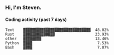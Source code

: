### Hi, I'm Steven.

#### Coding activity (past 7 days)
```
Text    ▓▓▓▓▓▓▓▓▓▓▓▓▓▓▓▓▓▓▓▓▓▓▓▓▓▓▓▓▓▓  48.02%
Rust    ▓▓▓▓▓▓▓▓▓▓▓▓▓▓                  23.93%
other   ▓▓▓▓▓▓▓▓                        13.46%
Python  ▓▓▓▓                             7.53%
Bash    ▓▓▓▓                             7.07%
```
